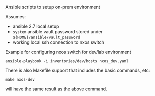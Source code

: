 Ansible scripts to setup on-prem environment

Assumes:
- ansible 2.7 local setup
- `system` ansible vault password stored under `${HOME}/ansible/vault_password`
- working local ssh connection to nxos switch

Example for configuring nxos switch for dev/lab environment

```
ansible-playbook -i inventories/dev/hosts nxos_dev.yaml
```

There is also Makefile support that includes the basic commands, etc:

```
make nxos-dev
```
will have the same result as the above command.

